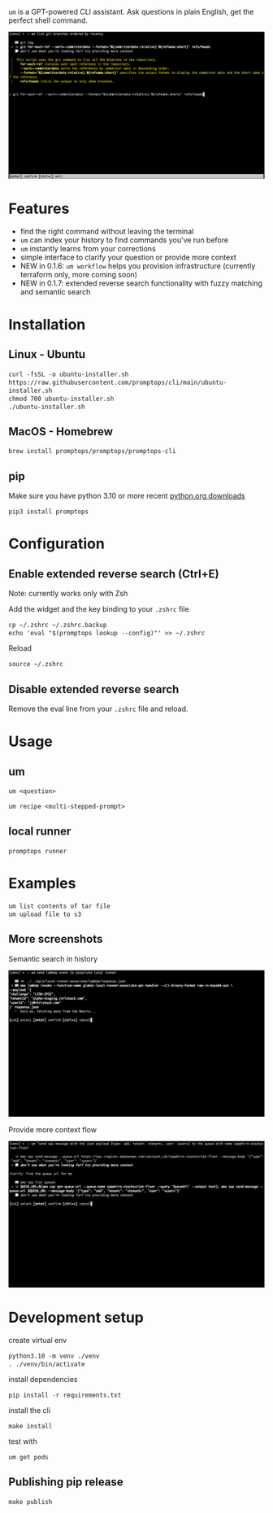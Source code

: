 `um` is a GPT-powered CLI assistant. Ask questions in plain English, get the perfect shell command.

<img src="https://github.com/promptops/cli/raw/main/media/default.png" />

# Features

- find the right command without leaving the terminal
- `um` can index your history to find commands you've run before
- `um` instantly learns from your corrections
- simple interface to clarify your question or provide more context
- NEW in 0.1.6: `um workflow` helps you provision infrastructure (currently terraform only, more coming soon)
- NEW in 0.1.7: extended reverse search functionality with fuzzy matching and semantic search

# Installation

## Linux - Ubuntu
```shell
curl -fsSL -o ubuntu-installer.sh https://raw.githubusercontent.com/promptops/cli/main/ubuntu-installer.sh
chmod 700 ubuntu-installer.sh
./ubuntu-installer.sh
```

## MacOS - Homebrew

```shell
brew install promptops/promptops/promptops-cli
```

## pip 

Make sure you have python 3.10 or more recent
[python.org downloads](https://www.python.org/downloads/)

```shell
pip3 install promptops
```

# Configuration

## Enable extended reverse search (Ctrl+E)

Note: currently works only with Zsh

Add the widget and the key binding to your `.zshrc` file
```shell
cp ~/.zshrc ~/.zshrc.backup
echo 'eval "$(promptops lookup --config)"' >> ~/.zshrc
```

Reload
```shell
source ~/.zshrc
```

## Disable extended reverse search

Remove the eval line from your `.zshrc` file and reload.


# Usage

## um

```shell
um <question>
```

```shell
um recipe <multi-stepped-prompt>
```

## local runner

```shell
promptops runner
```

# Examples

```shell
um list contents of tar file
um upload file to s3
```

## More screenshots

Semantic search in history

<img src="https://github.com/promptops/cli/raw/main/media/semantic-search.png" />

Provide more context flow

<img src="https://github.com/promptops/cli/raw/main/media/clarify.png" />

# Development setup

create virtual env

```shell
python3.10 -m venv ./venv
. ./venv/bin/activate
```

install dependencies

```shell
pip install -r requirements.txt
```

install the cli

```shell
make install
```

test with

```shell
um get pods
```

## Publishing pip release

```shell
make publish
```
